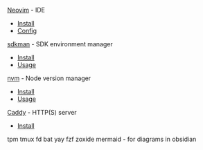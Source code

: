 [Neovim](https://neovim.io/) - IDE
- [Install](https://github.com/neovim/neovim/wiki/Installing-Neovim)
- [Config](https://github.com/pa-oshea/nvim)

[sdkman](https://sdkman.io/usage) - SDK environment manager
- [Install](https://sdkman.io/install)
- [Usage](https://sdkman.io/usage)

[nvm](https://github.com/nvm-sh/nvm) - Node version manager
- [Install](https://github.com/nvm-sh/nvm#installing-and-updating)
- [Usage](https://github.com/nvm-sh/nvm#usage)

[Caddy](https://caddyserver.com/) - HTTP(S) server
- [Install](https://caddyserver.com/docs/install)

tpm
tmux
fd
bat
yay
fzf
zoxide
mermaid - for diagrams in obsidian
